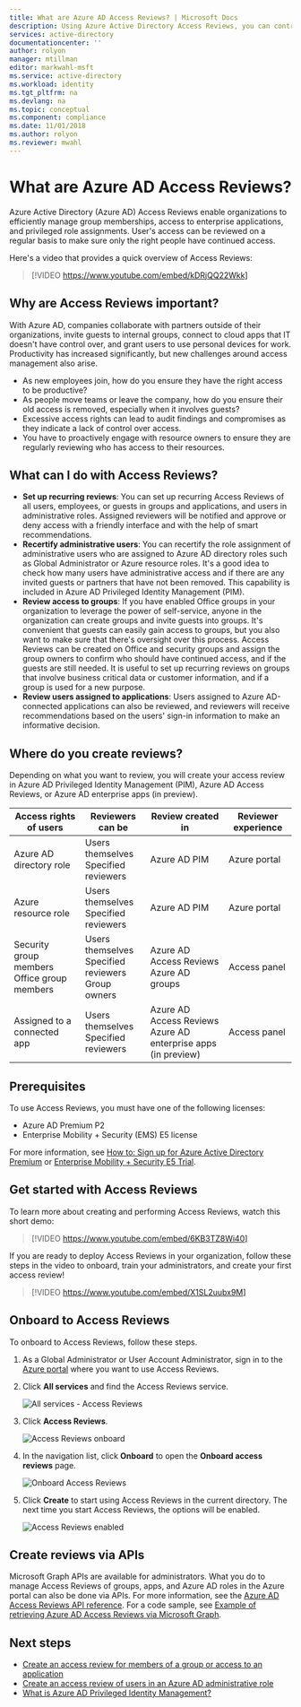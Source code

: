 ```yaml
---
title: What are Azure AD Access Reviews? | Microsoft Docs
description: Using Azure Active Directory Access Reviews, you can control group membership and application access to meet governance, risk management, and compliance initiatives in your organization.
services: active-directory
documentationcenter: ''
author: rolyon
manager: mtillman
editor: markwahl-msft
ms.service: active-directory
ms.workload: identity
ms.tgt_pltfrm: na
ms.devlang: na
ms.topic: conceptual
ms.component: compliance
ms.date: 11/01/2018
ms.author: rolyon
ms.reviewer: mwahl
---
```


# What are Azure AD Access Reviews?

Azure Active Directory (Azure AD) Access Reviews enable organizations to efficiently manage group memberships, access to enterprise applications, and privileged role assignments. User's access can be reviewed on a regular basis to make sure only the right people have continued access.

Here's a video that provides a quick overview of Access Reviews:

>[!VIDEO https://www.youtube.com/embed/kDRjQQ22Wkk]

## Why are Access Reviews important?

With Azure AD, companies collaborate with partners outside of their organizations, invite guests to internal groups, connect to cloud apps that IT doesn't have control over, and grant users to use personal devices for work. Productivity has increased significantly, but new challenges around access management also arise.

- As new employees join, how do you ensure they have the right access to be productive?
- As people move teams or leave the company, how do you ensure their old access is removed, especially when it involves guests?
- Excessive access rights can lead to audit findings and compromises as they indicate a lack of control over access.
- You have to proactively engage with resource owners to ensure they are regularly reviewing who has access to their resources.

## What can I do with Access Reviews?

- **Set up recurring reviews**: You can set up recurring Access Reviews of all users, employees, or guests in groups and applications, and users in administrative roles. Assigned reviewers will be notified and approve or deny access with a friendly interface and with the help of smart recommendations.
- **Recertify administrative users**: You can recertify the role assignment of administrative users who are assigned to Azure AD directory roles such as Global Administrator or Azure resource roles. It's a good idea to check how many users have administrative access and if there are any invited guests or partners that have not been removed. This capability is included in Azure AD Privileged Identity Management (PIM).
- **Review access to groups**: If you have enabled Office groups in your organization to leverage the power of self-service, anyone in the organization can create groups and invite guests into groups. It's convenient that guests can easily gain access to groups, but you also want to make sure that there's oversight over this process. Access Reviews can be created on Office and security groups and assign the group owners to confirm who should have continued access, and if the guests are still needed. It is useful to set up recurring reviews on groups that involve business critical data or customer information, and if a group is used for a new purpose.
- **Review users assigned to applications**: Users assigned to Azure AD-connected applications can also be reviewed, and reviewers will receive recommendations based on the users' sign-in information to make an informative decision.

## Where do you create reviews?

Depending on what you want to review, you will create your access review in Azure AD Privileged Identity Management (PIM), Azure AD Access Reviews, or Azure AD enterprise apps (in preview).

| Access rights of users | Reviewers can be | Review created in | Reviewer experience |
| --- | --- | --- | --- |
| Azure AD directory role | Users themselves</br>Specified reviewers | Azure AD PIM | Azure portal |
| Azure resource role | Users themselves</br>Specified reviewers | Azure AD PIM | Azure portal |
| Security group members</br>Office group members | Users themselves</br>Specified reviewers</br>Group owners | Azure AD Access Reviews</br>Azure AD groups | Access panel |
| Assigned to a connected app | Users themselves</br>Specified reviewers | Azure AD Access Reviews</br>Azure AD enterprise apps (in preview) | Access panel |

## Prerequisites

To use Access Reviews, you must have one of the following licenses:

- Azure AD Premium P2
- Enterprise Mobility + Security (EMS) E5 license

For more information, see [How to: Sign up for Azure Active Directory Premium](../fundamentals/active-directory-get-started-premium.md) or [Enterprise Mobility + Security E5 Trial](http://aka.ms/emse5trial).

## Get started with Access Reviews

To learn more about creating and performing Access Reviews, watch this short demo:

>[!VIDEO https://www.youtube.com/embed/6KB3TZ8Wi40]

If you are ready to deploy Access Reviews in your organization, follow these steps in the video to onboard, train your administrators, and create your first access review!

>[!VIDEO https://www.youtube.com/embed/X1SL2uubx9M]

## Onboard to  Access Reviews

To onboard to Access Reviews, follow these steps.

1. As a Global Administrator or User Account Administrator, sign in to the [Azure portal](https://portal.azure.com) where you want to use Access Reviews.

1. Click **All services** and find the Access Reviews service.

    ![All services - Access Reviews](./media/access-reviews-overview/all-services-access-reviews.png)

1. Click **Access Reviews**.

    ![Access Reviews onboard](./media/access-reviews-overview/onboard-button.png)

1. In the navigation list, click **Onboard** to open the **Onboard access reviews** page.

    ![Onboard Access Reviews](./media/access-reviews-overview/onboard-access-reviews.png)

1. Click **Create** to start using Access Reviews in the current directory. The next time you start Access Reviews, the options will be enabled.

    ![Access Reviews enabled](./media/access-reviews-overview/access-reviews-enabled.png)

## Create reviews via APIs

Microsoft Graph APIs are available for administrators. What you do to manage Access Reviews of groups, apps, and Azure AD roles in the Azure portal can also be done via APIs. For more information, see the [Azure AD Access Reviews API reference](https://developer.microsoft.com/en-us/graph/docs/api-reference/beta/resources/accessreviews_root). For a code sample, see [Example of retrieving Azure AD Access Reviews via Microsoft Graph](https://techcommunity.microsoft.com/t5/Azure-Active-Directory/Example-of-retrieving-Azure-AD-access-reviews-via-Microsoft/m-p/236096).

## Next steps

- [Create an access review for members of a group or access to an application](create-access-review.md)
- [Create an access review of users in an Azure AD administrative role](../privileged-identity-management/pim-how-to-start-security-review.md)
- [What is Azure AD Privileged Identity Management?](../privileged-identity-management/pim-configure.md)
